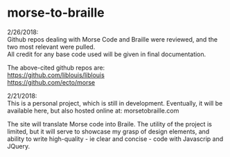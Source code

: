 # morse-to-braille

2/26/2018:<br>
Github repos dealing with Morse Code and Braille were reviewed, and the two most relevant were pulled.<br>
All credit for any base code used will be given in final documentation.<br>

The above-cited github repos are:<br>
https://github.com/liblouis/liblouis<br>
https://github.com/ecto/morse<br>

2/21/2018: <br>
This is a personal project, which is still in development. Eventually, it will be available here,
but also hosted online at: morsetobraille.com

The site will translate Morse code into Braile.
The utility of the project is limited, but it will serve to showcase my grasp of design elements, and ability to write high-quality - ie clear and concise - code with Javascrip and JQuery.
